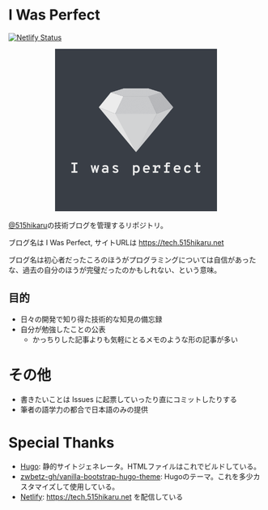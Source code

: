 # I Was Perfect

[![Netlify Status](https://api.netlify.com/api/v1/badges/9a408c78-7414-492d-98cf-730d85bd37e9/deploy-status)](https://app.netlify.com/sites/tech-515hikaru/deploys)

<p align="center" >
  <img src="static/logo.png" alt="logo" width="320px" height="320px" />
</p>

[@515hikaru](https://github.com/515hikaru)の技術ブログを管理するリポジトリ。

ブログ名は I Was Perfect, サイトURLは https://tech.515hikaru.net

ブログ名は初心者だったころのほうがプログラミングについては自信があったな、過去の自分のほうが完璧だったのかもしれない、という意味。

## 目的

- 日々の開発で知り得た技術的な知見の備忘録
- 自分が勉強したことの公表
    - かっちりした記事よりも気軽にとるメモのような形の記事が多い

# その他

- 書きたいことは Issues に起票していったり直にコミットしたりする
- 筆者の語学力の都合で日本語のみの提供

# Special Thanks

- [Hugo](https://gohugo.io/): 静的サイトジェネレータ。HTMLファイルはこれでビルドしている。
- [zwbetz-gh/vanilla-bootstrap-hugo-theme](https://github.com/zwbetz-gh/vanilla-bootstrap-hugo-theme/): Hugoのテーマ。これを多少カスタマイズして使用している。
- [Netlify](https://www.netlify.com/): https://tech.515hikaru.net を配信している

